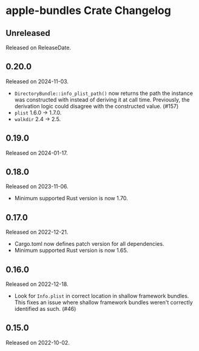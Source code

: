 # apple-bundles Crate Changelog

<!-- next-header -->

## Unreleased

Released on ReleaseDate.

## 0.20.0

Released on 2024-11-03.

* `DirectoryBundle::info_plist_path()` now returns the path the instance was
  constructed with instead of deriving it at call time. Previously, the
  derivation logic could disagree with the constructed value. (#157)
* `plist` 1.6.0 -> 1.7.0.
* `walkdir` 2.4 -> 2.5.

## 0.19.0

Released on 2024-01-17.

## 0.18.0

Released on 2023-11-06.

* Minimum supported Rust version is now 1.70.

## 0.17.0

Released on 2022-12-21.

* Cargo.toml now defines patch version for all dependencies.
* Minimum supported Rust version is now 1.65.

## 0.16.0

Released on 2022-12-18.

* Look for `Info.plist` in correct location in shallow framework bundles. This
  fixes an issue where shallow framework bundles weren't correctly identified
  as such. (#46)

## 0.15.0

Released on 2022-10-02.
